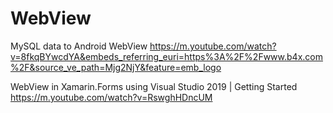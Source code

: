 # WebView
MySQL data to Android WebView
https://m.youtube.com/watch?v=8fkqBYwcdYA&embeds_referring_euri=https%3A%2F%2Fwww.b4x.com%2F&source_ve_path=Mjg2NjY&feature=emb_logo

WebView in Xamarin.Forms using Visual Studio 2019 | Getting Started
https://m.youtube.com/watch?v=RswghHDncUM

